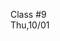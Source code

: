 <div class="lecture2">

<div class="column_date">
<p markdown="block">

Class #9 <br>
Thu,10/01

</p>
</div>
<div class="column_materials">
<p markdown="block">



</p>
</div>

<div class="column_assign">
<p markdown="block">



</p>
</div>

</div>

